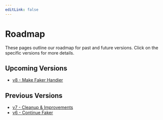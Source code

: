 ```yaml
---
editLink: false
---
```


# Roadmap

These pages outline our roadmap for past and future versions.
Click on the specific versions for more details.

## Upcoming Versions

- [v8 - Make Faker Handier](v8.html)

## Previous Versions

- [v7 - Cleanup & Improvements](v7.html)
- [v6 - Continue Faker](v6.html)
